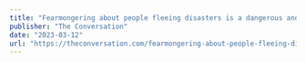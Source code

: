 ```yaml
---
title: "Fearmongering about people fleeing disasters is a dangerous and faulty narrative"
publisher: "The Conversation"
date: "2023-03-12"
url: "https://theconversation.com/fearmongering-about-people-fleeing-disasters-is-a-dangerous-and-faulty-narrative-200894"
---
```

